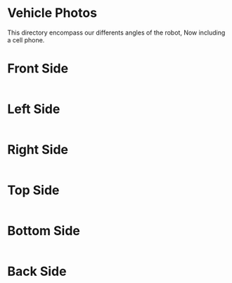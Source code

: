 Vehicle Photos
==

This directory encompass our differents angles of the robot, Now including a cell phone.

Front Side
==

![]()

Left Side
==

![]()

Right Side
==

![]()

Top Side
==

![]()

Bottom Side
==

![]()

Back Side
==

![]()
